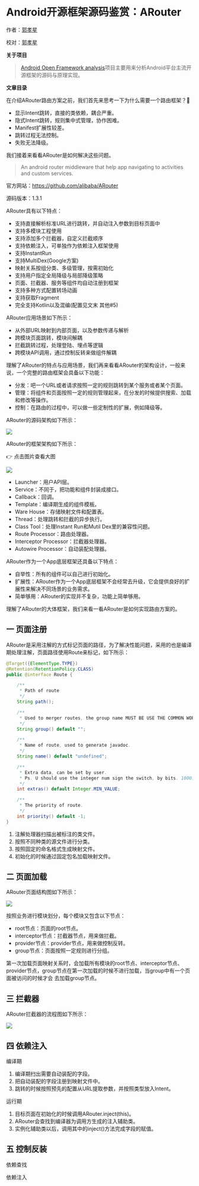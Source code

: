 # Android开源框架源码鉴赏：ARouter

作者：[郭孝星](https://github.com/guoxiaoxing)

校对：[郭孝星](https://github.com/guoxiaoxing)

**关于项目**

> [Android Open Framework analysis](https://github.com/guoxiaoxing/android-open-framework-analysis)项目主要用来分析Android平台主流开源框架的源码与原理实现。

**文章目录**

在介绍ARouter路由方案之前，我们首先来思考一下为什么需要一个路由框架？🤔

- 显示Intent跳转，直接的类依赖，耦合严重。
- 隐式Intent跳转，规则集中式管理，协作困难。
- Manifest扩展性较差。
- 跳转过程无法控制。
- 失败无法降级。

我们接着来看看ARouter是如何解决这些问题。

>An android router middleware that help app navigating to activities and custom services.

官方网站：https://github.com/alibaba/ARouter

源码版本：1.3.1

ARouter具有以下特点：

- 支持直接解析标准URL进行跳转，并自动注入参数到目标页面中
- 支持多模块工程使用
- 支持添加多个拦截器，自定义拦截顺序
- 支持依赖注入，可单独作为依赖注入框架使用
- 支持InstantRun
- 支持MultiDex(Google方案)
- 映射关系按组分类、多级管理，按需初始化
- 支持用户指定全局降级与局部降级策略
- 页面、拦截器、服务等组件均自动注册到框架
- 支持多种方式配置转场动画
- 支持获取Fragment
- 完全支持Kotlin以及混编(配置见文末 其他#5)

ARouter应用场景如下所示：

- 从外部URL映射到内部页面，以及参数传递与解析
- 跨模块页面跳转，模块间解耦
- 拦截跳转过程，处理登陆、埋点等逻辑
- 跨模块API调用，通过控制反转来做组件解耦

理解了ARouter的特点与应用场景，我们再来看看ARouter的架构设计，一般来说，一个完整的路由框架会具备以下功能：

- 分发：吧一个URL或者请求按照一定的规则跳转到某个服务或者某个页面。
- 管理：将组件和页面按照一定的规则管理起来，在分发的时候提供搜索、加载和修改等操作。
- 控制：在路由的过程中，可以做一些定制性的扩展，例如降级等。

ARouter的源码架构如下所示：

<img src="https://github.com/guoxiaoxing/android-open-framwork-analysis/raw/master/art/arouter/arouter_source_code_structure.png"/>

ARouter的框架架构如下所示：

👉 点击图片查看大图

<img src="https://github.com/guoxiaoxing/android-open-framwork-analysis/raw/master/art/arouter/arouter_structure.png"/>

- Launcher：用户API层。
- Service：不同于，把功能和组件封装成接口。
- Callback：回调。
- Template：编译期生成的组件模板。
- Ware House：存储映射文件和配置表。
- Thread：处理跳转和拦截的异步执行。
- Class Tool：处理Instant Run和Mutil Dex里的兼容性问题。
- Route Processor：路由处理器。
- Interceptor Processor：拦截器处理器。
- Autowire Processor：自动装配处理器。

ARouter作为一个App底层框架还具备以下特点：

- 自举性：所有的组件可以自己进行初始化。
- 扩展性：ARouter作为一个App底层框架不会经常去升级，它会提供良好的扩展性来解决不同场景的业务需求。
- 简单够用：ARouter的实现并不复杂，功能上简单够用。

理解了ARouter的大体框架，我们来看一看ARouter是如何实现路由方案的。

## 一 页面注册

ARouter是采用注解的方式标记页面的路径，为了解决性能问题，采用的也是编译期处理注解，页面路径使用Route来标记，如下所示：

```java
@Target({ElementType.TYPE})
@Retention(RetentionPolicy.CLASS)
public @interface Route {

    /**
     * Path of route
     */
    String path();

    /**
     * Used to merger routes, the group name MUST BE USE THE COMMON WORDS !!!
     */
    String group() default "";

    /**
     * Name of route, used to generate javadoc.
     */
    String name() default "undefined";

    /**
     * Extra data, can be set by user.
     * Ps. U should use the integer num sign the switch, by bits. 10001010101010
     */
    int extras() default Integer.MIN_VALUE;

    /**
     * The priority of route.
     */
    int priority() default -1;
}

```

1. 注解处理器扫描出被标注的类文件。
2. 按照不同种类的源文件进行分类。
3. 按照固定的命名格式生成映射文件。
4. 初始化的时候通过固定包名加载映射文件。

## 二 页面加载

ARouter页面结构图如下所示：

<img src="https://github.com/guoxiaoxing/android-open-framwork-analysis/raw/master/art/arouter/page_load_structure.png"/>

按照业务进行模块划分，每个模块又包含以下节点：

- root节点：页面的root节点。
- interceptor节点：拦截器节点，用来做拦截。
- provider节点：provider节点，用来做控制反转。
- group节点：页面按照一定规则进行分组。

第一次加载页面映射关系时，会加载所有模块的root节点、interceptor节点、provider节点，group节点在第一次加载的时候不进行加载，当group中有一个页面被访问的时候才会
去加载group节点。

## 三 拦截器

ARouter拦截器的流程图如下所示：

<img src="https://github.com/guoxiaoxing/android-open-framwork-analysis/raw/master/art/arouter/interceptor_structure.png"/>

## 四 依赖注入

编译期

1. 编译期扫出需要自动装配的字段。
2. 把自动装配的字段注册到映射文件中。
3. 跳转的时候按照预先的配置从URL提取参数，并按照类型放入Intent。

运行期

1. 目标页面在初始化的时候调用ARouter.inject(this)。
2. ARouter会查找到编译器为调用方生成的注入辅助类。
3. 实例化辅助类以后，调用其中的inject()方法完成字段的赋值。


## 五 控制反装

依赖查找

依赖注入